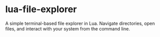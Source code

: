 # lua-file-explorer
A simple terminal-based file explorer in Lua. Navigate directories, open files, and interact with your system from the command line.
